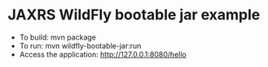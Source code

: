 # JAXRS WildFly bootable jar example

* To build: mvn package
* To run: mvn wildfly-bootable-jar:run
* Access the application: http://127.0.0.1:8080/hello
